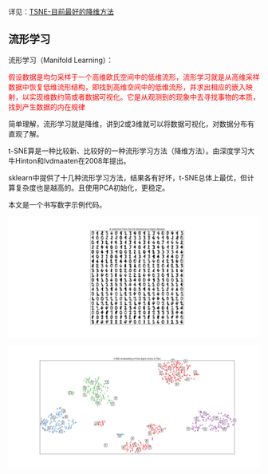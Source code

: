 详见：[TSNE-目前最好的降维方法](https://www.cnblogs.com/bonelee/p/7849867.html)

## 流形学习

流形学习（Manifold Learning）：

<font color="red">假设数据是均匀采样于一个高维欧氏空间中的低维流形，流形学习就是从高维采样数据中恢复低维流形结构，即找到高维空间中的低维流形，并求出相应的嵌入映射，以实现维数约简或者数据可视化。它是从观测到的现象中去寻找事物的本质，找到产生数据的内在规律</font>

简单理解，流形学习就是降维，讲到2或3维就可以将数据可视化，对数据分布有直观了解。

t-SNE算是一种比较新、比较好的一种流形学习方法（降维方法）。由深度学习大牛Hinton和lvdmaaten在2008年提出。

sklearn中提供了十几种流形学习方法，结果各有好坏，t-SNE总体上最优，但计算复杂度也是越高的。且使用PCA初始化，更稳定。

本文是一个书写数字示例代码。

![数字图像](https://github.com/pengpeg/t-SNE/blob/master/temp/digits.png)

![t-SNE降维图像](.\temp\tSNE.png)